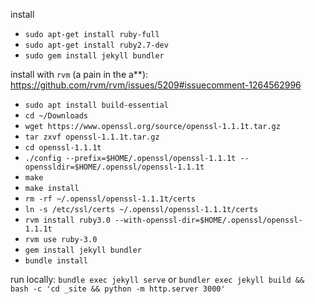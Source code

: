 install
- `sudo apt-get install ruby-full`
- `sudo apt-get install ruby2.7-dev`
- `sudo gem install jekyll bundler`

install with `rvm` (a pain in the a**):
https://github.com/rvm/rvm/issues/5209#issuecomment-1264562996
- `sudo apt install build-essential`
- `cd ~/Downloads`
- `wget https://www.openssl.org/source/openssl-1.1.1t.tar.gz`
- `tar zxvf openssl-1.1.1t.tar.gz`
- `cd openssl-1.1.1t`
- `./config --prefix=$HOME/.openssl/openssl-1.1.1t --openssldir=$HOME/.openssl/openssl-1.1.1t`
- `make`
- `make install`
- `rm -rf ~/.openssl/openssl-1.1.1t/certs`
- `ln -s /etc/ssl/certs ~/.openssl/openssl-1.1.1t/certs`
- `rvm install ruby3.0 --with-openssl-dir=$HOME/.openssl/openssl-1.1.1t`
- `rvm use ruby-3.0`
- `gem install jekyll bundler`
- `bundle install`


run locally:
`bundle exec jekyll serve`
or
`bundler exec jekyll build && bash -c 'cd _site && python -m http.server 3000'`